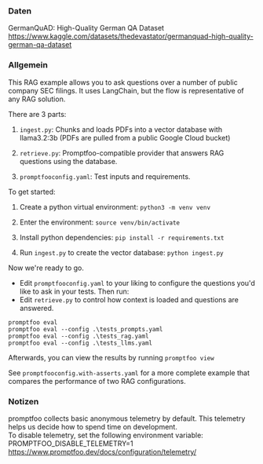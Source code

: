 ### Daten  
GermanQuAD: High-Quality German QA Dataset   
https://www.kaggle.com/datasets/thedevastator/germanquad-high-quality-german-qa-dataset

### Allgemein

This RAG example allows you to ask questions over a number of public company SEC filings. It uses LangChain, but the flow is representative of any RAG solution.

There are 3 parts:

1. `ingest.py`: Chunks and loads PDFs into a vector database with llama3.2:3b (PDFs are pulled from a public Google Cloud bucket)

1. `retrieve.py`: Promptfoo-compatible provider that answers RAG questions using the database.

1. `promptfooconfig.yaml`: Test inputs and requirements.

To get started:

1. Create a python virtual environment: `python3 -m venv venv`

1. Enter the environment: `source venv/bin/activate`

1. Install python dependencies: `pip install -r requirements.txt`

1. Run `ingest.py` to create the vector database: `python ingest.py`

Now we're ready to go.

- Edit `promptfooconfig.yaml` to your liking to configure the questions you'd like to ask in your tests. Then run:
- Edit `retrieve.py` to control how context is loaded and questions are answered.

```
promptfoo eval
promptfoo eval --config .\tests_prompts.yaml
promptfoo eval --config .\tests_rag.yaml
promptfoo eval --config .\tests_llms.yaml
```

Afterwards, you can view the results by running `promptfoo view`

See `promptfooconfig.with-asserts.yaml` for a more complete example that compares the performance of two RAG configurations.

### Notizen
promptfoo collects basic anonymous telemetry by default. This telemetry helps us decide how to spend time on development.  
To disable telemetry, set the following environment variable:  
PROMPTFOO_DISABLE_TELEMETRY=1  
https://www.promptfoo.dev/docs/configuration/telemetry/
